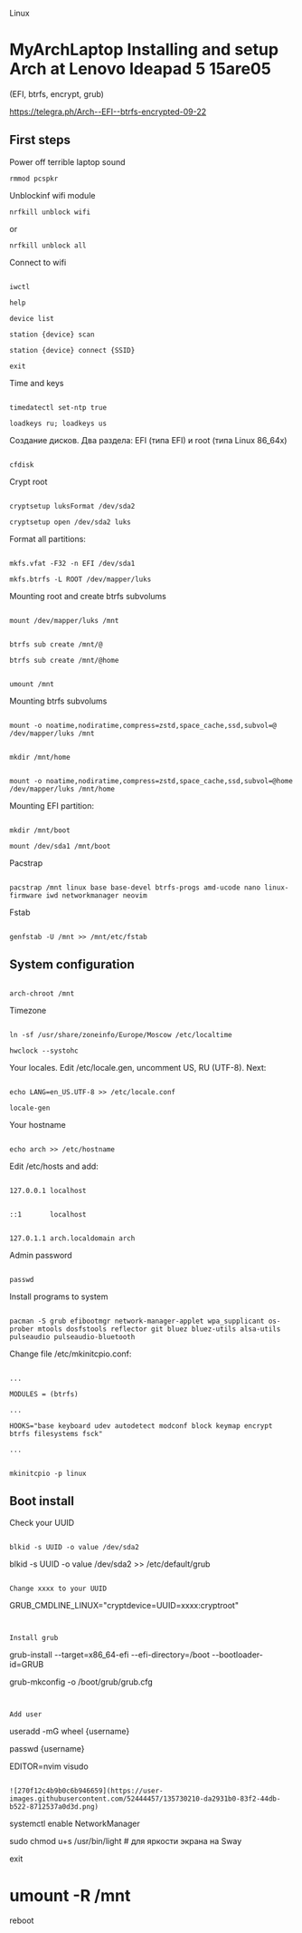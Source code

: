 Linux

# MyArchLaptop Installing and setup Arch at Lenovo Ideapad 5 15are05

(EFI, btrfs, encrypt, grub)

https://telegra.ph/Arch--EFI--btrfs-encrypted-09-22

## First steps


Power off terrible laptop sound 


```rmmod pcspkr```


Unblockinf wifi module

```nrfkill unblock wifi```

or

```nrfkill unblock all```


Connect to wifi

```

iwctl

help

device list

station {device} scan

station {device} connect {SSID}

exit

```


Time and keys

```

timedatectl set-ntp true 

loadkeys ru; loadkeys us

```

Создание дисков. Два раздела: EFI (типа EFI) и root (типа Linux 86_64x)

```

cfdisk

```


Crypt root

~~~

cryptsetup luksFormat /dev/sda2

cryptsetup open /dev/sda2 luks

~~~


Format all partitions:

~~~

mkfs.vfat -F32 -n EFI /dev/sda1

mkfs.btrfs -L ROOT /dev/mapper/luks

~~~


Mounting root and create btrfs subvolums 

~~~

mount /dev/mapper/luks /mnt


btrfs sub create /mnt/@

btrfs sub create /mnt/@home


umount /mnt

~~~


Mounting btrfs subvolums

~~~

mount -o noatime,nodiratime,compress=zstd,space_cache,ssd,subvol=@ /dev/mapper/luks /mnt


mkdir /mnt/home


mount -o noatime,nodiratime,compress=zstd,space_cache,ssd,subvol=@home /dev/mapper/luks /mnt/home

~~~

Mounting EFI partition:

~~~

mkdir /mnt/boot

mount /dev/sda1 /mnt/boot

~~~

Pacstrap

~~~

pacstrap /mnt linux base base-devel btrfs-progs amd-ucode nano linux-firmware iwd networkmanager neovim

~~~

Fstab

~~~

genfstab -U /mnt >> /mnt/etc/fstab

~~~

## System configuration

~~~

arch-chroot /mnt

~~~

Timezone

~~~

ln -sf /usr/share/zoneinfo/Europe/Moscow /etc/localtime

hwclock --systohc

~~~


Your locales. Edit /etc/locale.gen, uncomment US, RU (UTF-8). Next:

~~~

echo LANG=en_US.UTF-8 >> /etc/locale.conf

locale-gen

~~~


Your hostname

~~~

echo arch >> /etc/hostname

~~~

Edit /etc/hosts and add:

~~~

127.0.0.1 localhost


::1       localhost


127.0.1.1 arch.localdomain arch

~~~

Admin password

~~~

passwd

~~~

Install programs to system

~~~

pacman -S grub efibootmgr network-manager-applet wpa_supplicant os-prober mtools dosfstools reflector git bluez bluez-utils alsa-utils pulseaudio pulseaudio-bluetooth

~~~

Change file /etc/mkinitcpio.conf:

~~~

...

MODULES = (btrfs)

...

HOOKS="base keyboard udev autodetect modconf block keymap encrypt btrfs filesystems fsck"

...

~~~


~~~

mkinitcpio -p linux

~~~


## Boot install

Check your UUID

~~~

blkid -s UUID -o value /dev/sda2

~~~

blkid -s UUID -o value /dev/sda2 >> /etc/default/grub

~~~

Change xxxx to your UUID

~~~

GRUB_CMDLINE_LINUX="cryptdevice=UUID=xxxx:cryptroot"

~~~


Install grub

~~~

grub-install --target=x86_64-efi --efi-directory=/boot --bootloader-id=GRUB


grub-mkconfig -o /boot/grub/grub.cfg

~~~


Add user

~~~

useradd -mG wheel {username}

passwd {username}

EDITOR=nvim visudo

~~~

![270f12c4b9b0c6b946659](https://user-images.githubusercontent.com/52444457/135730210-da2931b0-83f2-44db-b522-8712537a0d3d.png)

~~~

systemctl enable NetworkManager

sudo chmod u+s /usr/bin/light # для яркости экрана на Sway

exit

# umount -R /mnt

reboot

~~~ 


